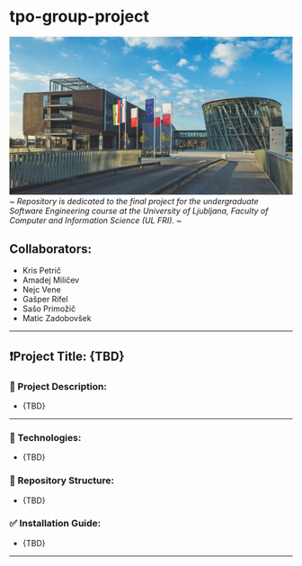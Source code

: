 # tpo-group-project
![UL FRI](res/img/fri-outside.jpg)
~
*Repository is dedicated to the final project for the undergraduate Software Engineering course at the University of Ljubljana, Faculty of Computer and Information Science (UL FRI).*
~


## Collaborators:
- Kris Petrič
- Amadej Miličev
- Nejc Vene
- Gašper Rifel
- Sašo Primožič
- Matic Zadobovšek

---

## ❗Project Title: {TBD}

### 📝 Project Description: 
- {TBD}

---

### 🚀 Technologies: 
- {TBD}

### 🔖 Repository Structure: 
- {TBD}

### ✅ Installation Guide: 
- {TBD}

---
